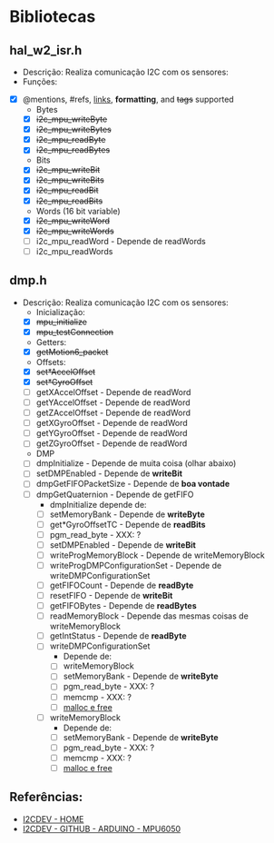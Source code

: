 # Bibliotecas

## hal_w2_isr.h
* Descrição: Realiza comunicação I2C com os sensores:
* Funções:
- [x] @mentions, #refs, [links](), **formatting**, and <del>tags</del> supported
	* Bytes
	- [x] <del>i2c_mpu_writeByte</del>
	- [x] <del>i2c_mpu_writeBytes</del>
	- [x] <del>i2c_mpu_readByte</del>
	- [x] <del>i2c_mpu_readBytes</del>
	* Bits
	- [x] <del>i2c_mpu_writeBit</del>
	- [x] <del>i2c_mpu_writeBits</del>
	- [x] <del>i2c_mpu_readBit</del>
	- [x] <del>i2c_mpu_readBits</del>
	* Words (16 bit variable)
	- [x] <del>i2c_mpu_writeWord</del>
	- [x] <del>i2c_mpu_writeWords</del>
	- [ ] i2c_mpu_readWord - Depende de readWords
	- [ ] i2c_mpu_readWords

## dmp.h
* Descrição: Realiza comunicação I2C com os sensores:
	* Inicialização:
	- [x] <del>mpu_initialize</del>
	- [x] <del>mpu_testConnection</del>
	* Getters:	
	- [x] <del>getMotion6_packet</del>
	* Offsets:
	- [x] <del>set\*AccelOffset</del>
	- [x] <del>set\*GyroOffset</del>
	- [ ] getXAccelOffset - Depende de readWord
	- [ ] getYAccelOffset - Depende de readWord
	- [ ] getZAccelOffset - Depende de readWord
	- [ ] getXGyroOffset - Depende de readWord
	- [ ] getYGyroOffset - Depende de readWord
	- [ ] getZGyroOffset - Depende de readWord
	* DMP
	- [ ] dmpInitialize - Depende de muita coisa (olhar abaixo)
	- [ ] setDMPEnabled - Depende de **writeBit**
	- [ ] dmpGetFIFOPacketSize - Depende de **boa vontade**
	- [ ] dmpGetQuaternion - Depende de getFIFO
		* dmpInitialize depende de:
		- [ ] setMemoryBank - Depende de **writeByte**
		- [ ] get\*GyroOffsetTC - Depende de **readBits**
		- [ ] pgm_read_byte - XXX: ?
		- [ ] setDMPEnabled - Depende de **writeBit**
		- [ ] writeProgMemoryBlock - Depende de writeMemoryBlock
		- [ ] writeProgDMPConfigurationSet - Depende de writeDMPConfigurationSet
		- [ ] getFIFOCount - Depende de **readByte**
		- [ ] resetFIFO - Depende de **writeBit**
		- [ ] getFIFOBytes - Depende de **readBytes**
		- [ ] readMemoryBlock - Depende das mesmas coisas de writeMemoryBlock
		- [ ] getIntStatus - Depende de **readByte**
		- [ ] writeDMPConfigurationSet
			* Depende de:
			- [ ] writeMemoryBlock
			- [ ] setMemoryBank - Depende de **writeByte**
			- [ ] pgm_read_byte - XXX: ?
			- [ ] memcmp - XXX: ?
			- [ ] [malloc e free](http://www.keil.com/support/man/docs/c51/c51_malloc.htm)
		- [ ] writeMemoryBlock
			* Depende de:
			- [ ] setMemoryBank - Depende de **writeByte**
			- [ ] pgm_read_byte - XXX: ?
			- [ ] memcmp - XXX: ? 
			- [ ] [malloc e free](http://www.keil.com/support/man/docs/c51/c51_malloc.htm)

## Referências:
* [I2CDEV - HOME](http://www.i2cdevlib.com/)
* [I2CDEV - GITHUB - ARDUINO - MPU6050](https://github.com/jrowberg/i2cdevlib/tree/master/Arduino/MPU6050)